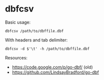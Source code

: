 # dbfcsv

Basic usage:

```
dbfcsv /path/to/dbffile.dbf
```

With headers and tab delimiter:

```
dbfcsv -d $'\t' -h /path/to/dbffile.dbf 
```

Resources:

* https://code.google.com/p/go-dbf/ (old)
* https://github.com/LindsayBradford/go-dbf
